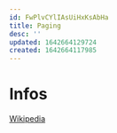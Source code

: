```yaml
---
id: FwPlvCYlIAsUiHxKsAbHa
title: Paging
desc: ''
updated: 1642664129724
created: 1642664117985
---
```


# Infos

[Wikipedia](https://de.wikipedia.org/wiki/Paging)
